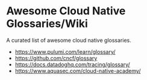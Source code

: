 # Awesome Cloud Native Glossaries/Wiki

A curated list of awesome cloud native glossaries.

* https://www.pulumi.com/learn/glossary/
* https://github.com/cncf/glossary
* https://docs.datadoghq.com/tracing/glossary/
* https://www.aquasec.com/cloud-native-academy/
